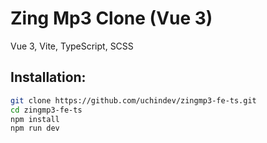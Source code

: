 # Zing Mp3 Clone (Vue 3)
Vue 3, Vite, TypeScript, SCSS

## Installation:
```sh
git clone https://github.com/uchindev/zingmp3-fe-ts.git
cd zingmp3-fe-ts
npm install
npm run dev
```
